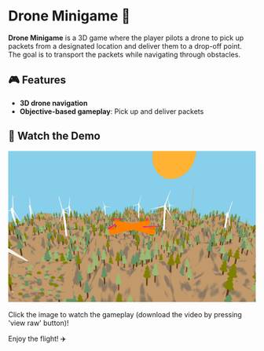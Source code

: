 # Drone Minigame 🚁

**Drone Minigame** is a 3D game where the player pilots a drone to pick up packets from a designated location and deliver them to a drop-off point. The goal is to transport the packets while navigating through obstacles.

## 🎮 Features
- **3D drone navigation**  
- **Objective-based gameplay**: Pick up and deliver packets  

## 🎥 Watch the Demo
[![Watch Gameplay](game-thumbnail.jpg)](Drone-Minigame-demo.mp4)

Click the image to watch the gameplay (download the video by pressing 'view raw' button)!

Enjoy the flight! ✈️
